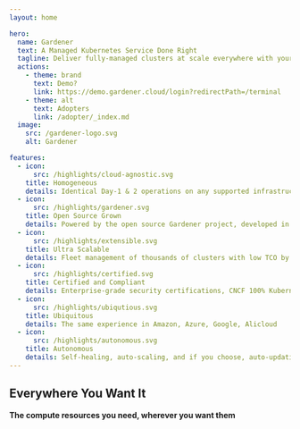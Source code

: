 ```yaml
---
layout: home

hero:
  name: Gardener
  text: A Managed Kubernetes Service Done Right
  tagline: Deliver fully-managed clusters at scale everywhere with your own Gardener installation
  actions:
    - theme: brand
      text: Demo?
      link: https://demo.gardener.cloud/login?redirectPath=/terminal
    - theme: alt
      text: Adopters
      link: /adopter/_index.md
  image:
    src: /gardener-logo.svg
    alt: Gardener

features:
  - icon: 
      src: /highlights/cloud-agnostic.svg
    title: Homogeneous
    details: Identical Day-1 & 2 operations on any supported infrastructure
  - icon:
      src: /highlights/gardener.svg
    title: Open Source Grown
    details: Powered by the open source Gardener project, developed in the public, pioneered by SAP
  - icon:
      src: /highlights/extensible.svg
    title: Ultra Scalable
    details: Fleet management of thousands of clusters with low TCO by design
  - icon:
      src: /highlights/certified.svg
    title: Certified and Compliant
    details: Enterprise-grade security certifications, CNCF 100% Kubernetes compliant
  - icon:
      src: /highlights/ubiqutious.svg
    title: Ubiquitous
    details: The same experience in Amazon, Azure, Google, Alicloud
  - icon:
      src: /highlights/autonomous.svg
    title: Autonomous
    details: Self-healing, auto-scaling, and if you choose, auto-updating operating system and Kubernetes
---
```


<script setup>
import ThemedTeamMembers from '@components/ThemedTeamMembers.vue'

const members = [
  { 
    name: 'Alicloud',
    logo: '/lp/platforms/alibaba-cloud.svg'
  },
  { 
    name: 'Amazon Web Services',
    logo: '/lp/platforms/aws-color.svg',
    darkLogo: '/lp/platforms/aws-color.svg'
  },
  { 
    name: 'Microsoft Azure',
    logo: '/lp/platforms/microsoft-azure.svg'
  },
  { 
    name: 'Google Cloud Platform',
    logo: '/lp/platforms/google-cloud-platform.svg',
    darkLogo: '/lp/platforms/google-cloud-platform-bw.svg'
  },
  { 
    name: 'Metal-Stack',
    logo: '/lp/platforms/metalstack.svg'
  },
  { 
    name: 'OpenStack',
    logo: '/lp/platforms/openstack.svg'
  },
  { 
    name: 'SAP Data Center',
    logo: '/lp/platforms/sap.svg'
  },
  { 
    name: 'Iron Core',
    logo: '/lp/platforms/iron_core.svg'
  },
]
</script>

## Everywhere You Want It
**The compute resources you need, wherever you want them**

<ThemedTeamMembers size="small" :members />
